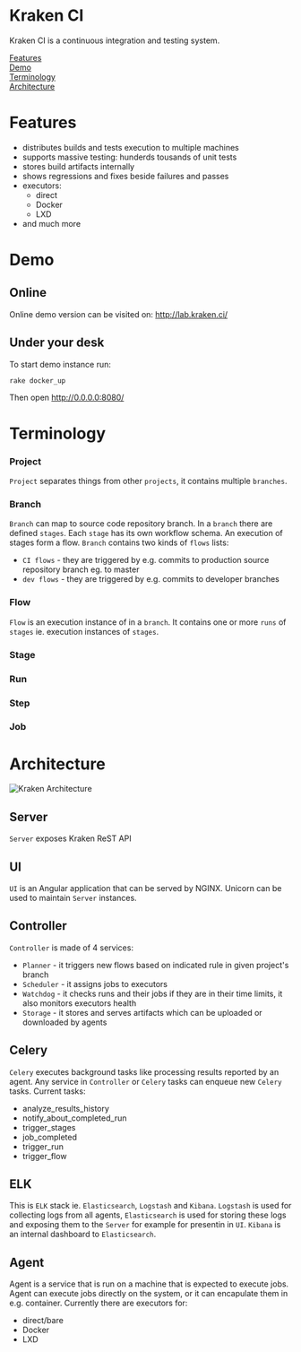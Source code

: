 # Kraken CI

Kraken CI is a continuous integration and testing system.

[Features](#features)<br>
[Demo](#Demo)<br>
[Terminology](#Terminology)<br>
[Architecture](#Architecture)<br>

# Features

- distributes builds and tests execution to multiple machines
- supports massive testing: hunderds tousands of unit tests
- stores build artifacts internally
- shows regressions and fixes beside failures and passes
- executors:
  - direct
  - Docker
  - LXD
- and much more

# Demo 

## Online

Online demo version can be visited on: http://lab.kraken.ci/

## Under your desk

To start demo instance run:

```console
rake docker_up
```

Then open http://0.0.0.0:8080/

# Terminology

### Project
`Project` separates things from other `projects`, it contains multiple `branches`.

### Branch
`Branch` can map to source code repository branch. In a `branch` there are defined `stages`. 
Each `stage` has its own workflow schema. An execution of stages form a flow. `Branch` contains two kinds of `flows` lists: 
- `CI flows` - they are triggered by e.g. commits to production source repository branch eg. to master
- `dev flows` - they are triggered by e.g. commits to developer branches

### Flow
`Flow` is an execution instance of in a `branch`. It contains one or more `runs` of `stages` ie. execution instances of `stages`.

### Stage

### Run

### Step

### Job

# Architecture

![Kraken Architecture](https://i.imgur.com/S11Lyfj.png)

## Server
`Server` exposes Kraken ReST API

## UI
`UI` is an Angular application that can be served by NGINX. Unicorn can be used to maintain `Server` instances.

## Controller
`Controller` is made of 4 services:

- `Planner` - it triggers new flows based on indicated rule in given project's branch
- `Scheduler` - it assigns jobs to executors
- `Watchdog` - it checks runs and their jobs if they are in their time limits, it also monitors executors health
- `Storage` - it stores and serves artifacts which can be uploaded or downloaded by agents

## Celery
`Celery` executes background tasks like processing results reported by an agent. Any service in `Controller`
or `Celery` tasks can enqueue new `Celery` tasks. Current tasks:

- analyze_results_history
- notify_about_completed_run
- trigger_stages
- job_completed
- trigger_run
- trigger_flow

## ELK
This is `ELK` stack ie. `Elasticsearch`, `Logstash` and `Kibana`. `Logstash` is used for collecting logs from all agents,
`Elasticsearch` is used for storing these logs and exposing them to the `Server` for example for presentin in `UI`.
`Kibana` is an internal dashboard to `Elasticsearch`.

## Agent
Agent is a service that is run on a machine that is expected to execute jobs. Agent can execute jobs directly on the system,
or it can encapulate them in e.g. container. Currently there are executors for:

- direct/bare
- Docker
- LXD
